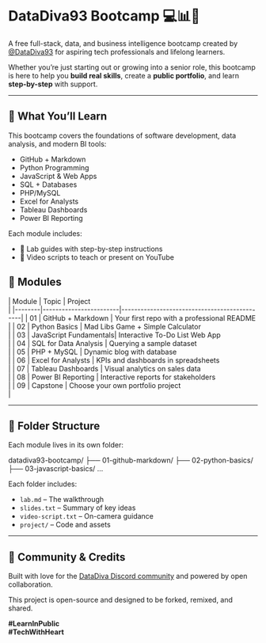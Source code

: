 # DataDiva93 Bootcamp 💻📊💜

A free full-stack, data, and business intelligence bootcamp created by 
[@DataDiva93](https://twitter.com/DataDiva93) for aspiring tech 
professionals and lifelong learners.

Whether you’re just starting out or growing into a senior role, this 
bootcamp is here to help you **build real skills**, create a **public 
portfolio**, and learn **step-by-step** with support.

---

## 🧠 What You’ll Learn

This bootcamp covers the foundations of software development, data 
analysis, and modern BI tools:

- GitHub + Markdown
- Python Programming
- JavaScript & Web Apps
- SQL + Databases
- PHP/MySQL
- Excel for Analysts
- Tableau Dashboards
- Power BI Reporting

Each module includes:

- 📄 Lab guides with step-by-step instructions  
- 🎥 Video scripts to teach or present on YouTube  

## 🚀 Modules


| Module | Topic                  | Project                                      
|
|--------|------------------------|----------------------------------------------|
| 01     | GitHub + Markdown      | Your first repo with a professional 
README   |
| 02     | Python Basics          | Mad Libs Game + Simple Calculator            
|
| 03     | JavaScript Fundamentals| Interactive To-Do List Web App               
|
| 04     | SQL for Data Analysis  | Querying a sample dataset                    
|
| 05     | PHP + MySQL            | Dynamic blog with database                   
|
| 06     | Excel for Analysts     | KPIs and dashboards in spreadsheets          
|
| 07     | Tableau Dashboards     | Visual analytics on sales data               
|
| 08     | Power BI Reporting     | Interactive reports for stakeholders         
|
| 09     | Capstone               | Choose your own portfolio project            
|

---

## 📁 Folder Structure

Each module lives in its own folder:

datadiva93-bootcamp/ ├── 01-github-markdown/ ├── 02-python-basics/ 
├── 03-javascript-basics/ ...


Each folder includes:

- `lab.md` – The walkthrough  
- `slides.txt` – Summary of key ideas  
- `video-script.txt` – On-camera guidance  
- `project/` – Code and assets  

---

## 💜 Community & Credits

Built with love for the [DataDiva Discord 
community](https://twitter.com/DataDiva93) and powered by open 
collaboration.

This project is open-source and designed to be forked, remixed, and shared.

**#LearnInPublic**  
**#TechWithHeart**


